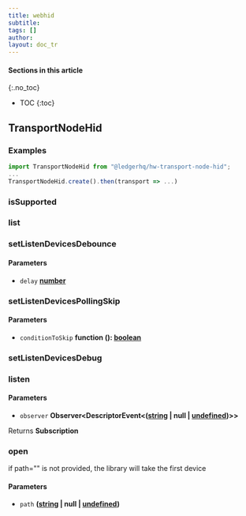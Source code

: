 ```yaml
---
title: webhid
subtitle:
tags: []
author:
layout: doc_tr
---
```


#### Sections in this article
{:.no_toc}
* TOC
{:toc}

## TransportNodeHid

### Examples

```js
import TransportNodeHid from "@ledgerhq/hw-transport-node-hid";
...
TransportNodeHid.create().then(transport => ...)
```

### isSupported

### list

### setListenDevicesDebounce

#### Parameters

-   `delay` **[number](https://developer.mozilla.org/docs/Web/JavaScript/Reference/Global_Objects/Number)**

### setListenDevicesPollingSkip

#### Parameters

-   `conditionToSkip` **function (): [boolean](https://developer.mozilla.org/docs/Web/JavaScript/Reference/Global_Objects/Boolean)**

### setListenDevicesDebug

### listen

#### Parameters

-   `observer` **Observer&lt;DescriptorEvent&lt;([string](https://developer.mozilla.org/docs/Web/JavaScript/Reference/Global_Objects/String) | null | [undefined](https://developer.mozilla.org/docs/Web/JavaScript/Reference/Global_Objects/undefined))>>**

Returns **Subscription**

### open

if path="" is not provided, the library will take the first device

#### Parameters

-   `path` **([string](https://developer.mozilla.org/docs/Web/JavaScript/Reference/Global_Objects/String) | null | [undefined](https://developer.mozilla.org/docs/Web/JavaScript/Reference/Global_Objects/undefined))**
